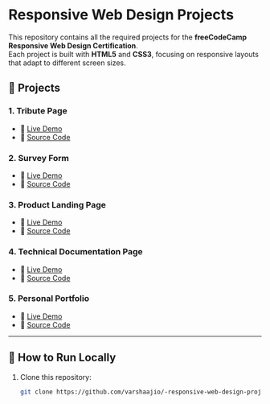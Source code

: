 # Responsive Web Design Projects

This repository contains all the required projects for the **freeCodeCamp Responsive Web Design Certification**.  
Each project is built with **HTML5** and **CSS3**, focusing on responsive layouts that adapt to different screen sizes.

## 📂 Projects

### 1. Tribute Page
- 🔗 [Live Demo](https://varshaajio.github.io/-responsive-web-design-projects-/tribute-page/)
- 📁 [Source Code](./tribute-page/)

### 2. Survey Form
- 🔗 [Live Demo](https://varshaajio.github.io/-responsive-web-design-projects-/survey-form/)
- 📁 [Source Code](./survey-form/)

### 3. Product Landing Page
- 🔗 [Live Demo](https://varshaajio.github.io/-responsive-web-design-projects-/product-landing-page/)
- 📁 [Source Code](./product-landing-page/)

### 4. Technical Documentation Page
- 🔗 [Live Demo](https://varshaajio.github.io/-responsive-web-design-projects-/technical-documentation-page/)
- 📁 [Source Code](./technical-documentation-page/)

### 5. Personal Portfolio
- 🔗 [Live Demo](https://varshaajio.github.io/-responsive-web-design-projects-/personal-portfolio/)
- 📁 [Source Code](./personal-portfolio/)

---

## 🚀 How to Run Locally
1. Clone this repository:
   ```bash
   git clone https://github.com/varshaajio/-responsive-web-design-projects-.git
